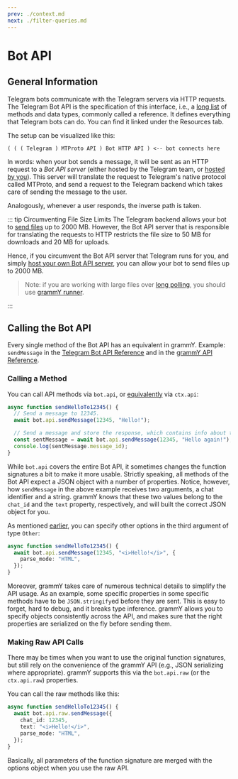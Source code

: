 ```yaml
---
prev: ./context.md
next: ./filter-queries.md
---
```


# Bot API

## General Information

Telegram bots communicate with the Telegram servers via HTTP requests.
The Telegram Bot API is the specification of this interface, i.e., a [long list](https://core.telegram.org/bots/api) of methods and data types, commonly called a reference.
It defines everything that Telegram bots can do.
You can find it linked under the Resources tab.

The setup can be visualized like this:

```asciiart:no-line-numbers
( ( ( Telegram ) MTProto API ) Bot HTTP API ) <-- bot connects here
```

In words: when your bot sends a message, it will be sent as an HTTP request to a _Bot API server_ (either hosted by the Telegram team, or [hosted by you](https://core.telegram.org/bots/api#using-a-local-bot-api-server)).
This server will translate the request to Telegram's native protocol called MTProto, and send a request to the Telegram backend which takes care of sending the message to the user.

Analogously, whenever a user responds, the inverse path is taken.

::: tip Circumventing File Size Limits
The Telegram backend allows your bot to [send files](./files.md) up to 2000 MB.
However, the Bot API server that is responsible for translating the requests to HTTP restricts the file size to 50 MB for downloads and 20 MB for uploads.

Hence, if you circumvent the Bot API server that Telegram runs for you, and simply [host your own Bot API server](https://core.telegram.org/bots/api#using-a-local-bot-api-server), you can allow your bot to send files up to 2000 MB.

> Note: if you are working with large files over [long polling](./deployment-types.md), you should use [grammY runner](../plugins/runner.md).

:::

## Calling the Bot API

Every single method of the Bot API has an equivalent in grammY.
Example: `sendMessage` in the [Telegram Bot API Reference](https://core.telegram.org/bots/api#sendmessage) and in the [grammY API Reference](https://doc.deno.land/https://deno.land/x/grammy/mod.ts/~/Api#sendMessage).

### Calling a Method

You can call API methods via `bot.api`, or [equivalently](./context.md#available-actions) via `ctx.api`:

```ts
async function sendHelloTo12345() {
  // Send a message to 12345.
  await bot.api.sendMessage(12345, "Hello!");

  // Send a message and store the response, which contains info about the sent message.
  const sentMessage = await bot.api.sendMessage(12345, "Hello again!");
  console.log(sentMessage.message_id);
}
```

While `bot.api` covers the entire Bot API, it sometimes changes the function signatures a bit to make it more usable.
Strictly speaking, all methods of the Bot API expect a JSON object with a number of properties.
Notice, however, how `sendMessage` in the above example receives two arguments, a chat identifier and a string.
grammY knows that these two values belong to the `chat_id` and the `text` property, respectively, and will built the correct JSON object for you.

As mentioned [earlier](./basics.md#sending-messages), you can specify other options in the third argument of type `Other`:

```ts
async function sendHelloTo12345() {
  await bot.api.sendMessage(12345, "<i>Hello!</i>", {
    parse_mode: "HTML",
  });
}
```

Moreover, grammY takes care of numerous technical details to simplify the API usage.
As an example, some specific properties in some specific methods have to be `JSON.stringify`ed before they are sent.
This is easy to forget, hard to debug, and it breaks type inference.
grammY allows you to specify objects consistently across the API, and makes sure that the right properties are serialized on the fly before sending them.

### Making Raw API Calls

There may be times when you want to use the original function signatures, but still rely on the convenience of the grammY API (e.g., JSON serializing where appropriate).
grammY supports this via the `bot.api.raw` (or the `ctx.api.raw`) properties.

You can call the raw methods like this:

```ts
async function sendHelloTo12345() {
  await bot.api.raw.sendMessage({
    chat_id: 12345,
    text: "<i>Hello!</i>",
    parse_mode: "HTML",
  });
}
```

Basically, all parameters of the function signature are merged with the options object when you use the raw API.
